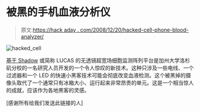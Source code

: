 # 被黑的手机血液分析仪

> 原文:[https://hack aday . com/2008/12/20/hacked-cell-phone-blood-analyzer/](https://hackaday.com/2008/12/20/hacked-cell-phone-blood-analyzer/)

![hacked_cell](../Images/d56e0a82e82dac6bb7a5bfd0e8829a35.png "hacked_cell")

[基于 Shadow](http://www.wired.com/science/discoveries/multimedia/2008/12/gallery_microscope_phone) 或简称 LUCAS 的无透镜超宽场细胞监测阵列平台是加州大学洛杉矶分校的一名研究人员开发的一个令人惊叹的新技术。这种只涉及一些电线、一个过滤器和一个 LED 的快速小黑客技术可能会彻底改变血液检测。这个被黑掉的摄像头取代了一个通常只有冰箱大小、运行起来非常昂贵的单元。这是一个相当惊人的成就，应该作为各地黑客的灵感。

[感谢所有给我们发送此链接的人]